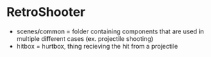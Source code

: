 # RetroShooter

- scenes/common = folder containing components that are used in multiple different cases (ex. projectile shooting)
- hitbox = hurtbox, thing recieving the hit from a projectile 
